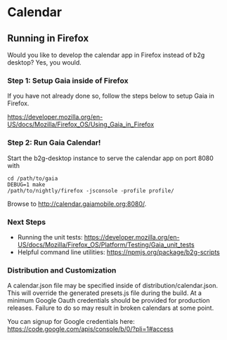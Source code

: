 
# Calendar

## Running in Firefox

Would you like to develop the calendar app in Firefox instead of b2g  
desktop? Yes, you would.  

### Step 1: Setup Gaia inside of Firefox

If you have not already done so, follow the steps below to setup Gaia in Firefox.

https://developer.mozilla.org/en-US/docs/Mozilla/Firefox_OS/Using_Gaia_in_Firefox

### Step 2: Run Gaia Calendar!

Start the b2g-desktop instance to serve the calendar app on port 8080  
with  

    cd /path/to/gaia
    DEBUG=1 make
    /path/to/nightly/firefox -jsconsole -profile profile/

Browse to http://calendar.gaiamobile.org:8080/.

### Next Steps

+ Running the unit tests: https://developer.mozilla.org/en-US/docs/Mozilla/Firefox_OS/Platform/Testing/Gaia_unit_tests
+ Helpful command line utilities: https://npmjs.org/package/b2g-scripts

### Distribution and Customization

A calendar.json file may be specified inside of distribution/calendar.json. This will override the generated presets.js file during the build. At a minimum Google Oauth credentials should be provided for production releases. Failure to do so may result in broken calendars at some point.

You can signup for Google credentials here: https://code.google.com/apis/console/b/0/?pli=1#access